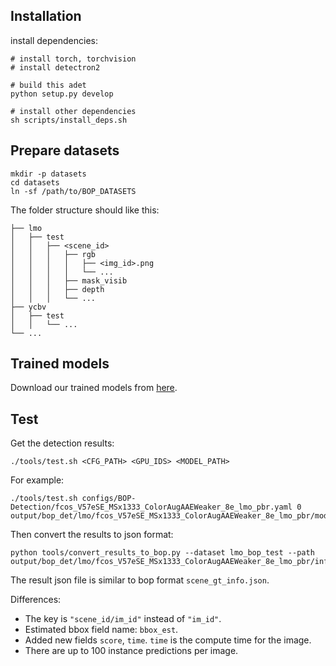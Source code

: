 ## Installation
install dependencies:
```
# install torch, torchvision
# install detectron2

# build this adet
python setup.py develop

# install other dependencies
sh scripts/install_deps.sh
```

## Prepare datasets
```
mkdir -p datasets
cd datasets
ln -sf /path/to/BOP_DATASETS
```
The folder structure should like this:
```
├── lmo
│   ├── test
│   │   ├── <scene_id>
│   │   │   ├── rgb
│   │   │   │   ├── <img_id>.png
│   │   │   │   └── ...
│   │   │   ├── mask_visib
│   │   │   ├── depth
│   │   │   └── ...
├── ycbv
│   ├── test
│   │   └── ...
└── ...
```

## Trained models
Download our trained models from [here](https://drive.google.com/drive/folders/1BuS7CTccc9QfMW040Na10IehWCx8--DV?usp=sharing).

## Test
Get the detection results:
```
./tools/test.sh <CFG_PATH> <GPU_IDS> <MODEL_PATH>
```

For example:
```
./tools/test.sh configs/BOP-Detection/fcos_V57eSE_MSx1333_ColorAugAAEWeaker_8e_lmo_pbr.yaml 0 output/bop_det/lmo/fcos_V57eSE_MSx1333_ColorAugAAEWeaker_8e_lmo_pbr/model_final_no_optim.pth
```
Then convert the results to json format:
```
python tools/convert_results_to_bop.py --dataset lmo_bop_test --path output/bop_det/lmo/fcos_V57eSE_MSx1333_ColorAugAAEWeaker_8e_lmo_pbr/inference_model_final_no_optim/lmo_bop_test/instances_predictions.pth
```

The result json file is similar to bop format `scene_gt_info.json`.

Differences:
* The key is `"scene_id/im_id"` instead of `"im_id"`.
* Estimated bbox field name: `bbox_est`.
* Added new fields `score`, `time`. `time` is the compute time for the image.
* There are up to 100 instance predictions per image.

